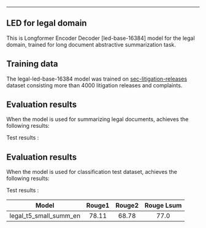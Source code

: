 ---

## LED for legal domain
This is Longformer Encoder Decoder [led-base-16384] model for the legal domain, trained for long document abstractive summarization task. 

## Training data

The legal-led-base-16384 model was trained on [sec-litigation-releases](https://www.sec.gov/litigation/litreleases.htm) dataset consisting more than 4000 litigation releases and complaints.

## Evaluation results

When the model is used for summarizing legal documents, achieves the following results:

Test results :

## Evaluation results

When the model is used for classification test dataset, achieves the following results:

Test results :

| Model | Rouge1  | Rouge2 | Rouge Lsum |
|:-----:|:-----:|:-----:|:-----:|
|   legal_t5_small_summ_en | 78.11|68.78 |77.0|